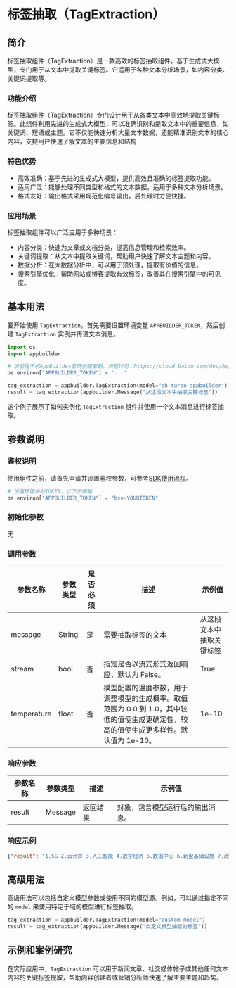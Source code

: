 # 标签抽取（TagExtraction）

## 简介
标签抽取组件（TagExtraction）是一款高效的标签抽取组件，基于生成式大模型，专门用于从文本中提取关键标签。它适用于各种文本分析场景，如内容分类、关键词提取等。

### 功能介绍
标签抽取组件（TagExtraction）专门设计用于从各类文本中高效地提取关键标签。此组件利用先进的生成式大模型，可以准确识别和提取文本中的重要信息，如关键词、短语或主题。它不仅能快速分析大量文本数据，还能精准识别文本的核心内容，支持用户快速了解文本的主要信息和结构

### 特色优势
- 高效准确：基于先进的生成式大模型，提供高效且准确的标签提取功能。
- 适用广泛：能够处理不同类型和格式的文本数据，适用于多种文本分析场景。
- 格式友好：输出格式采用规范化编号输出，后处理时方便快捷。

### 应用场景
标签抽取组件可以广泛应用于多种场景：

- 内容分类：快速为文章或文档分类，提高信息管理和检索效率。
- 关键词提取：从文本中提取关键词，帮助用户快速了解文本主题和内容。
- 数据分析：在大数据分析中，可以用于预处理，提取有价值的信息。
- 搜索引擎优化：帮助网站或博客提取有效标签，改善其在搜索引擎中的可见度。


## 基本用法

要开始使用 `TagExtraction`，首先需要设置环境变量 `APPBUILDER_TOKEN`，然后创建 `TagExtraction` 实例并传递文本消息。

```python
import os
import appbuilder

# 请前往千帆AppBuilder官网创建密钥，流程详见：https://cloud.baidu.com/doc/AppBuilder/s/Olq6grrt6#1%E3%80%81%E5%88%9B%E5%BB%BA%E5%AF%86%E9%92%A5
os.environ["APPBUILDER_TOKEN"] = '...'

tag_extraction = appbuilder.TagExtraction(model="eb-turbo-appbuilder")
result = tag_extraction(appbuilder.Message("从这段文本中抽取关键标签"))
```

这个例子展示了如何实例化 `TagExtraction` 组件并使用一个文本消息进行标签抽取。

## 参数说明

### 鉴权说明
使用组件之前，请首先申请并设置鉴权参数，可参考[SDK使用流程](https://cloud.baidu.com/doc/AppBuilder/s/Olq6grrt6#1%E3%80%81%E5%88%9B%E5%BB%BA%E5%AF%86%E9%92%A5)。
```python
# 设置环境中的TOKEN，以下示例略
os.environ["APPBUILDER_TOKEN"] = "bce-YOURTOKEN"
```

### 初始化参数

无

### 调用参数

|参数名称 |参数类型 |是否必须 |描述 |示例值|
|--------|--------|--------|----|------|
|message |String  |是 |需要抽取标签的文本|从这段文本中抽取关键标签|
|stream|bool|否 |指定是否以流式形式返回响应，默认为 False。|True|
|temperature|float|否 |模型配置的温度参数，用于调整模型的生成概率。取值范围为 0.0 到 1.0，其中较低的值使生成更确定性，较高的值使生成更多样性。默认值为 1e-10。|1e-10|

### 响应参数
|参数名称 |参数类型 |描述 |示例值|
|--------|--------|----|------|
|result  |Message  |返回结果|对象，包含模型运行后的输出消息。|
### 响应示例
```json
{"result": "1.5G 2.云计算 3.人工智能 4.数字经济 5.数据中心 6.新型基础设施 7.政策优化 8.产业发展 9.国家重视 10.快速增长"}
```

## 高级用法

高级用法可以包括自定义模型参数或使用不同的模型源。例如，可以通过指定不同的 `model` 来使用特定于域的模型进行标签抽取。

```python
tag_extraction = appbuilder.TagExtraction(model="custom-model")
result = tag_extraction(appbuilder.Message("自定义模型抽取的标签"))
```

## 示例和案例研究

在实际应用中，`TagExtraction` 可以用于新闻文章、社交媒体帖子或其他任何文本内容的关键标签提取，帮助内容创建者或营销分析师快速了解主要主题和趋势。


